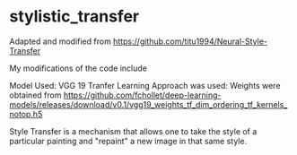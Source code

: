 # stylistic_transfer

Adapted and modified from https://github.com/titu1994/Neural-Style-Transfer

My modifications of the code include 

Model Used: VGG 19
Tranfer Learning Approach was used: Weights were obtained from https://github.com/fchollet/deep-learning-models/releases/download/v0.1/vgg19_weights_tf_dim_ordering_tf_kernels_notop.h5

Style Transfer is a mechanism that allows one to take the style of a particular painting and "repaint" a new image in that same style.

